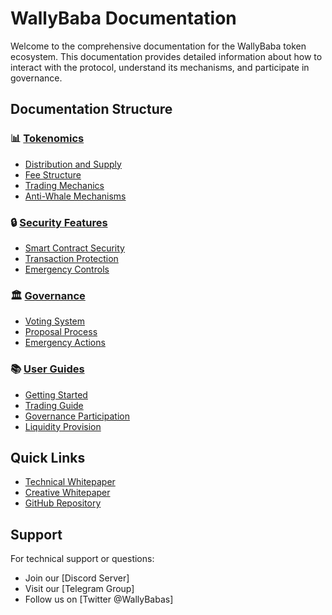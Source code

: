 # WallyBaba Documentation

Welcome to the comprehensive documentation for the WallyBaba token ecosystem. This documentation provides detailed information about how to interact with the protocol, understand its mechanisms, and participate in governance.

## Documentation Structure

### 📊 [Tokenomics](tokenomics/README.md)
- [Distribution and Supply](tokenomics/distribution.md)
- [Fee Structure](tokenomics/fees.md)
- [Trading Mechanics](tokenomics/trading.md)
- [Anti-Whale Mechanisms](tokenomics/anti-whale.md)

### 🔒 [Security Features](security/README.md)
- [Smart Contract Security](security/smart-contract.md)
- [Transaction Protection](security/transaction-protection.md)
- [Emergency Controls](security/emergency-controls.md)

### 🏛️ [Governance](governance/README.md)
- [Voting System](governance/voting.md)
- [Proposal Process](governance/proposals.md)
- [Emergency Actions](governance/emergency-actions.md)

### 📚 [User Guides](guides/README.md)
- [Getting Started](guides/getting-started.md)
- [Trading Guide](guides/trading.md)
- [Governance Participation](guides/governance-participation.md)
- [Liquidity Provision](guides/liquidity.md)

## Quick Links
- [Technical Whitepaper](../WALIBABA_Technical_Whitepaper.md)
- [Creative Whitepaper](../WALIBABA_Whitepaper.md)
- [GitHub Repository](https://github.com/yanvlachakis/wallybaba)

## Support
For technical support or questions:
- Join our [Discord Server]
- Visit our [Telegram Group]
- Follow us on [Twitter @WallyBabas] 